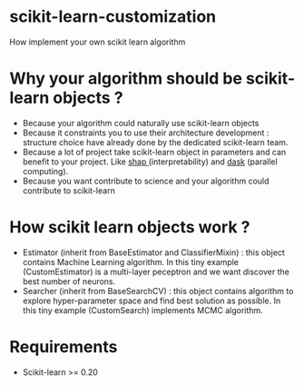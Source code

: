 # scikit-learn-customization
How implement your own scikit learn algorithm

<h1> Why your algorithm should be scikit-learn objects ? </h1>
<ul>
<li> Because your algorithm could naturally use scikit-learn objects </li>
<li> Because it constraints you to use their architecture development : structure choice have already done by the dedicated scikit-learn team. </li>
<li> Because a lot of project take scikit-learn object in parameters and can benefit to your project. Like <a href="https://github.com/slundberg/shap"> shap </a> (interpretability) and <a href="https://github.com/dask/dask">dask</a> (parallel computing). </li>
<li> Because you want contribute to science and your algorithm could contribute to scikit-learn </li>
</ul>

<h1> How scikit learn objects work ? </h1>
<ul>
<li> Estimator (inherit from BaseEstimator and ClassifierMixin) : this object contains Machine Learning algorithm. In this tiny example (CustomEstimator) is a multi-layer peceptron and we want discover the best number of neurons. </li>
<li> Searcher (inherit from BaseSearchCV) : this object contains algorithm to explore hyper-parameter space and find best solution as possible. In this tiny example (CustomSearch) implements MCMC algorithm. </li>
</ul>

<h1> Requirements </h1>
<ul>
<li/> Scikit-learn >= 0.20
</ul>
